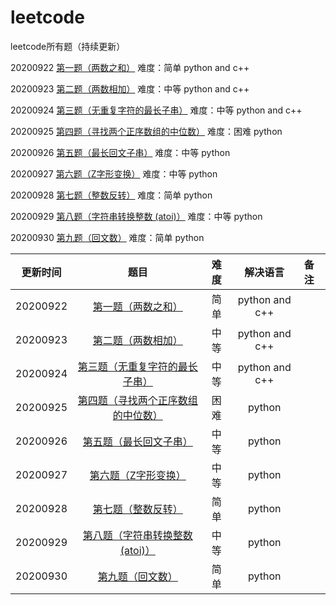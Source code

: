# leetcode
leetcode所有题（持续更新）

20200922 [第一题（两数之和）](https://github.com/Longxiaoze/leetcode/tree/master/0001) 难度：简单 python and c++ 

20200923 [第二题（两数相加）](https://github.com/Longxiaoze/leetcode/tree/master/0002) 难度：中等 python and c++

20200924 [第三题（无重复字符的最长子串）](https://github.com/Longxiaoze/leetcode/tree/master/0003) 难度：中等 python and c++

20200925 [第四题（寻找两个正序数组的中位数）](https://github.com/Longxiaoze/leetcode/tree/master/0004) 难度：困难 python

20200926 [第五题（最长回文子串）](https://github.com/Longxiaoze/leetcode/tree/master/0005) 难度：中等 python

20200927 [第六题（Z字形变换）](https://github.com/Longxiaoze/leetcode/tree/master/0006) 难度：中等 python

20200928 [第七题（整数反转）](https://github.com/Longxiaoze/leetcode/tree/master/0007) 难度：简单 python

20200929 [第八题（字符串转换整数 (atoi)）](https://github.com/Longxiaoze/leetcode/tree/master/0008) 难度：中等 python

20200930 [第九题（回文数）](https://github.com/Longxiaoze/leetcode/tree/master/0008) 难度：简单 python

| 更新时间 |                             题目                             | 难度 |    解决语言    | 备注 |
| :------: | :----------------------------------------------------------: | :--: | :------------: | :--- |
| 20200922 | [第一题（两数之和）](https://github.com/Longxiaoze/leetcode/tree/master/0001) | 简单 | python and c++ |      |
| 20200923 | [第二题（两数相加）](https://github.com/Longxiaoze/leetcode/tree/master/0002) | 中等 | python and c++ |      |
| 20200924 | [第三题（无重复字符的最长子串）](https://github.com/Longxiaoze/leetcode/tree/master/0003) | 中等 | python and c++ |      |
| 20200925 | [第四题（寻找两个正序数组的中位数）](https://github.com/Longxiaoze/leetcode/tree/master/0004) | 困难 |     python     |      |
| 20200926 | [第五题（最长回文子串）](https://github.com/Longxiaoze/leetcode/tree/master/0005) | 中等 |     python     |      |
| 20200927 | [第六题（Z字形变换）](https://github.com/Longxiaoze/leetcode/tree/master/0006) | 中等 |     python     |      |
| 20200928 | [第七题（整数反转）](https://github.com/Longxiaoze/leetcode/tree/master/0007) | 简单 |     python     |      |
| 20200929 | [第八题（字符串转换整数 (atoi)）](https://github.com/Longxiaoze/leetcode/tree/master/0008) | 中等 |     python     |      |
| 20200930 | [第九题（回文数）](https://github.com/Longxiaoze/leetcode/tree/master/0008) | 简单 |     python     |      |
